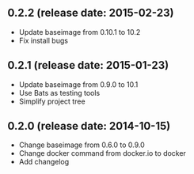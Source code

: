 ## 0.2.2 (release date: 2015-02-23)
  - Update baseimage from 0.10.1 to 10.2
  - Fix install bugs

## 0.2.1 (release date: 2015-01-23)
  - Update baseimage from 0.9.0 to 10.1
  - Use Bats as testing tools
  - Simplify project tree
  
## 0.2.0 (release date: 2014-10-15)
  - Change baseimage from 0.6.0 to 0.9.0
  - Change docker command from docker.io to docker
  - Add changelog